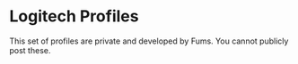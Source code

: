 # Logitech Profiles

This set of profiles are private and developed by Fums. You cannot publicly post these.
